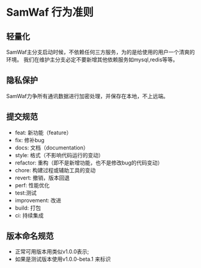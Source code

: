 # SamWaf 行为准则

## 轻量化
   SamWaf主分支启动时候，不依赖任何三方服务，为的是给使用的用户一个清爽的环境。
   我们在维护主分支必定不要新增其他依赖服务如mysql,redis等等。
## 隐私保护
   SamWaf力争所有通讯数据进行加密处理，并保存在本地，不上远端。
## 提交规范
- feat: 新功能（feature）
- fix: 修补bug
- docs: 文档（documentation）
- style: 格式（不影响代码运行的变动）
- refactor: 重构（即不是新增功能，也不是修改bug的代码变动）
- chore: 构建过程或辅助工具的变动
- revert: 撤销，版本回退
- perf: 性能优化
- test:测试
- improvement: 改进
- build: 打包
- ci: 持续集成

## 版本命名规范
- 正常可用版本用类似v1.0.0表示;
- 如果是测试版本使用v1.0.0-beta.1 来标识